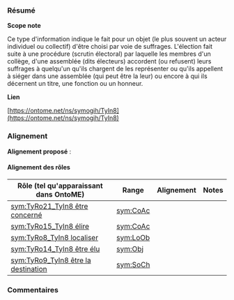 ### Résumé

**Scope note**

Ce type d'information indique le fait pour un objet (le plus souvent un acteur individuel ou collectif) d'être choisi par voie de suffrages.	L'élection fait suite à une procédure (scrutin électoral) par laquelle les membres d'un collège, d'une assemblée (dits électeurs) accordent (ou refusent) leurs suffrages à quelqu'un qu'ils chargent de les représenter ou qu'ils appellent à siéger dans une assemblée (qui peut être la leur) ou encore à qui ils décernent un titre, une fonction ou un honneur.

**Lien**

[https://ontome.net/ns/symogih/TyIn8](https://ontome.net/ns/symogih/TyIn8)

### Alignement

**Alignement proposé** :

#### Alignement des rôles

| Rôle (tel qu'apparaissant dans OntoME) | Range | Alignement | Notes |
| ----- | ----- | ----- | ----- |
| [sym:TyRo21_TyIn8 être concerné](https://ontome.net/ns/symogih/TyRo21_TyIn8) | [sym:CoAc](https://ontome.net/ns/symogih/CoAc) |   |   |
| [sym:TyRo15_TyIn8 élire](https://ontome.net/ns/symogih/TyRo15_TyIn8) | [sym:CoAc](https://ontome.net/ns/symogih/CoAc) |   |   |
| [sym:TyRo8_TyIn8 localiser](https://ontome.net/ns/symogih/TyRo8_TyIn8) | [sym:LoOb](https://ontome.net/ns/symogih/LoOb) |   |   |
| [sym:TyRo14_TyIn8 être élu](https://ontome.net/ns/symogih/TyRo14_TyIn8) | [sym:Obj](https://ontome.net/ns/symogih/Obj) |   |   |
| [sym:TyRo9_TyIn8 être la destination](https://ontome.net/ns/symogih/TyRo9_TyIn8) | [sym:SoCh](https://ontome.net/ns/symogih/SoCh) |   |   |

### Commentaires